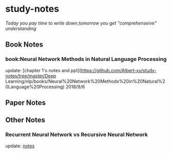 # study-notes

*Today you pay time to write down,tomorrow you get "comprehenseive" understanding*

## Book Notes

### book:Neural Network Methods in Natural Language Processing

update: [chapter 1's notes and ppt](https://github.com/Albert-xy/study-notes/tree/master/Deep Learning/nlp/books/Neural%20Network%20Methods%20in%20Natural%20Language%20Processing)  2018/9/6


## Paper Notes


## Other Notes

### Recurrent Neural Network vs Recursive Neural Network

update: [notes](https://github.com/Albert-xy/study-notes/blob/master/Deep-Learning/rnn/recurrent_vs_recursive.md)

